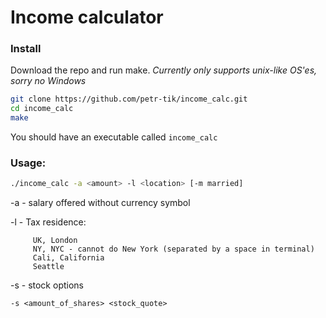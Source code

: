 # Income calculator

### Install 

Download the repo and run make. _Currently only supports unix-like OS'es, sorry no Windows_
```bash
git clone https://github.com/petr-tik/income_calc.git
cd income_calc
make
```

You should have an executable called ```income_calc```

### Usage: 

```bash
./income_calc -a <amount> -l <location> [-m married]
```
-a - salary offered without currency symbol

-l - Tax residence: 
         
         UK, London
         NY, NYC - cannot do New York (separated by a space in terminal)
         Cali, California
         Seattle

-s - stock options 

```-s <amount_of_shares> <stock_quote>```

